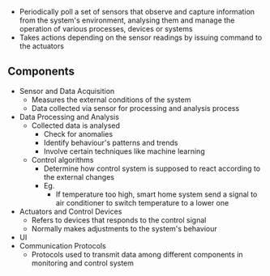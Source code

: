 - Periodically poll a set of sensors that observe and capture information from the system's environment, analysing them and manage the operation of various processes, devices or systems
- Takes actions depending on the sensor readings by issuing command to the actuators

## Components
- Sensor and Data Acquisition
	- Measures the external conditions of the system
	- Data collected via sensor for processing and analysis process
- Data Processing and Analysis
	- Collected data is analysed
		- Check for anomalies
		- Identify behaviour's patterns and trends
		- Involve certain techniques like machine learning
	- Control algorithms
		- Determine how control system is supposed to react according to the external changes
		- Eg.
			- If temperature too high, smart home system send a signal to air conditioner to switch temperature to a lower one
- Actuators and Control Devices
	- Refers to devices that responds to the control signal
	- Normally makes adjustments to the system's behaviour
- UI
- Communication Protocols
	- Protocols used to transmit data among different components in monitoring and control system
